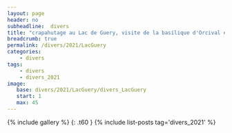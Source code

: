```yaml
---
layout: page
header: no
subheadline:  divers
title: "crapahutage au Lac de Guery, visite de la basilique d'Orcival et de la chocolaterie :-)"
breadcrumb: true
permalink: /divers/2021/LacGuery
categories:
    - divers
tags:
    - divers
    - divers_2021
image:
   base: divers/2021/LacGuery/divers_LacGuery
   start: 1
   max: 45
---
```

{% include gallery %}
{: .t60 }
{% include list-posts tag='divers_2021' %}
